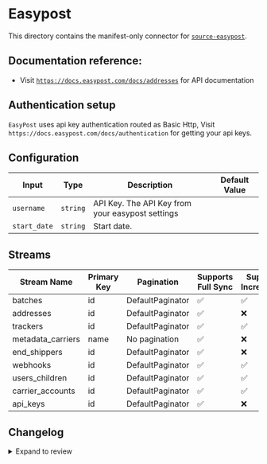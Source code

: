 # Easypost
This directory contains the manifest-only connector for [`source-easypost`](https://www.easypost.com/).

## Documentation reference:
- Visit [`https://docs.easypost.com/docs/addresses`](https://docs.easypost.com/docs/addresses) for API documentation

## Authentication setup
`EasyPost` uses api key authentication routed as Basic Http, Visit `https://docs.easypost.com/docs/authentication` for getting your api keys.

## Configuration

| Input | Type | Description | Default Value |
|-------|------|-------------|---------------|
| `username` | `string` | API Key. The API Key from your easypost settings |  |
| `start_date` | `string` | Start date.  |  |

## Streams
| Stream Name | Primary Key | Pagination | Supports Full Sync | Supports Incremental |
|-------------|-------------|------------|---------------------|----------------------|
| batches | id | DefaultPaginator | ✅ |  ✅  |
| addresses | id | DefaultPaginator | ✅ |  ❌  |
| trackers | id | DefaultPaginator | ✅ |  ✅  |
| metadata_carriers | name | No pagination | ✅ |  ❌  |
| end_shippers | id | DefaultPaginator | ✅ |  ❌  |
| webhooks | id | DefaultPaginator | ✅ |  ✅  |
| users_children | id | DefaultPaginator | ✅ |  ✅  |
| carrier_accounts | id | DefaultPaginator | ✅ |  ✅  |
| api_keys | id | DefaultPaginator | ✅ |  ❌  |

## Changelog

<details>
  <summary>Expand to review</summary>

| Version          | Date              | Pull Request | Subject        |
|------------------|-------------------|--------------|----------------|
| 0.0.19 | 2025-04-12 | [57814](https://github.com/airbytehq/airbyte/pull/57814) | Update dependencies |
| 0.0.18 | 2025-04-05 | [57280](https://github.com/airbytehq/airbyte/pull/57280) | Update dependencies |
| 0.0.17 | 2025-03-29 | [56498](https://github.com/airbytehq/airbyte/pull/56498) | Update dependencies |
| 0.0.16 | 2025-03-22 | [55928](https://github.com/airbytehq/airbyte/pull/55928) | Update dependencies |
| 0.0.15 | 2025-03-08 | [55321](https://github.com/airbytehq/airbyte/pull/55321) | Update dependencies |
| 0.0.14 | 2025-03-01 | [54949](https://github.com/airbytehq/airbyte/pull/54949) | Update dependencies |
| 0.0.13 | 2025-02-22 | [54373](https://github.com/airbytehq/airbyte/pull/54373) | Update dependencies |
| 0.0.12 | 2025-02-15 | [53776](https://github.com/airbytehq/airbyte/pull/53776) | Update dependencies |
| 0.0.11 | 2025-02-08 | [53358](https://github.com/airbytehq/airbyte/pull/53358) | Update dependencies |
| 0.0.10 | 2025-02-01 | [52825](https://github.com/airbytehq/airbyte/pull/52825) | Update dependencies |
| 0.0.9 | 2025-01-25 | [52363](https://github.com/airbytehq/airbyte/pull/52363) | Update dependencies |
| 0.0.8 | 2025-01-18 | [51661](https://github.com/airbytehq/airbyte/pull/51661) | Update dependencies |
| 0.0.7 | 2025-01-11 | [51082](https://github.com/airbytehq/airbyte/pull/51082) | Update dependencies |
| 0.0.6 | 2024-12-28 | [50573](https://github.com/airbytehq/airbyte/pull/50573) | Update dependencies |
| 0.0.5 | 2024-12-21 | [50036](https://github.com/airbytehq/airbyte/pull/50036) | Update dependencies |
| 0.0.4 | 2024-12-14 | [49511](https://github.com/airbytehq/airbyte/pull/49511) | Update dependencies |
| 0.0.3 | 2024-12-12 | [49184](https://github.com/airbytehq/airbyte/pull/49184) | Update dependencies |
| 0.0.2 | 2024-11-04 | [47654](https://github.com/airbytehq/airbyte/pull/47654) | Update dependencies |
| 0.0.1 | 2024-10-01 | [46287](https://github.com/airbytehq/airbyte/pull/46287) | Initial release by [@btkcodedev](https://github.com/btkcodedev) via Connector Builder |

</details>
